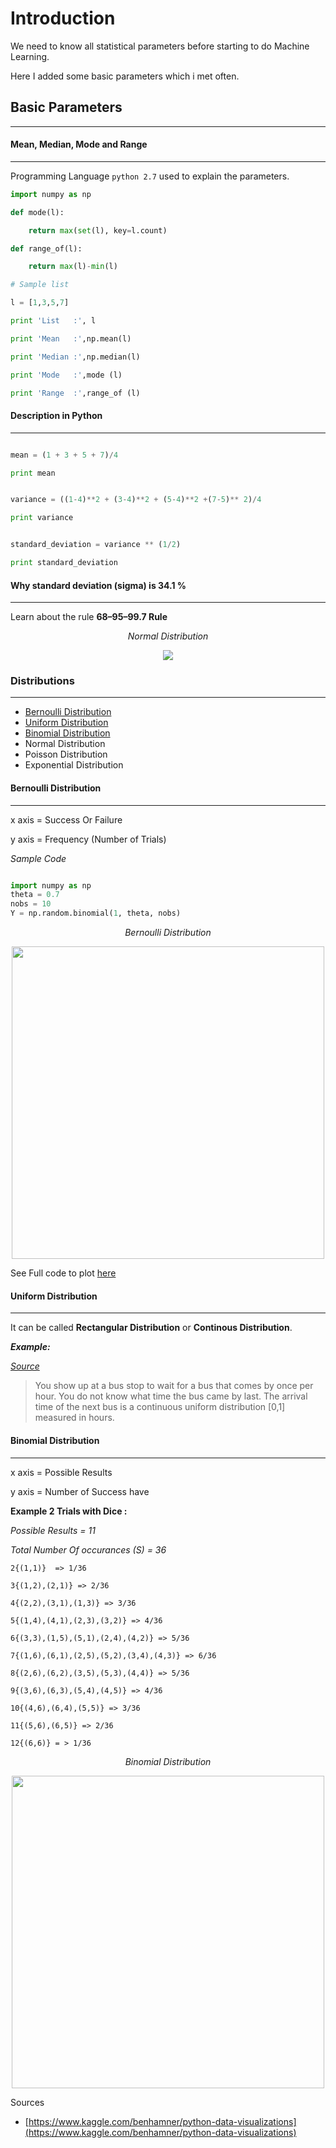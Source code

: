 # Introduction

We need to know all statistical parameters before starting to do Machine Learning.

Here I added some basic parameters which i met often. 

## Basic Parameters
---

#### Mean, Median, Mode and Range
---

Programming Language `python 2.7` used to explain the parameters.

```python
import numpy as np

def mode(l):

	return max(set(l), key=l.count)

def range_of(l):

	return max(l)-min(l)

# Sample list

l = [1,3,5,7]

print 'List   :', l

print 'Mean   :',np.mean(l)

print 'Median :',np.median(l)

print 'Mode   :',mode (l)

print 'Range  :',range_of (l)
```

#### Description in Python
---

```python

mean = (1 + 3 + 5 + 7)/4

print mean


variance = ((1-4)**2 + (3-4)**2 + (5-4)**2 +(7-5)** 2)/4

print variance


standard_deviation = variance ** (1/2) 

print standard_deviation

```

#### Why standard deviation (sigma) is 34.1 % 
---

Learn about the rule **68–95–99.7 Rule**

<p align="center">
<i>Normal Distribution</i>
</p>
<p align="center">
<kbd>
<img src="/data/img/rule-std.png"/></kbd> 
</p>

### Distributions
---

- [Bernoulli Distribution](#bernoulli-distribution)
- [Uniform Distribution](#uniform-distribution)
- [Binomial Distribution](#binomial-distribution)
- Normal Distribution
- Poisson Distribution
- Exponential Distribution

#### Bernoulli Distribution
---

x axis = Success Or Failure

y axis = Frequency (Number of Trials)

*Sample Code*
```python

import numpy as np
theta = 0.7
nobs = 10
Y = np.random.binomial(1, theta, nobs)

```

<p align="center">
<i>Bernoulli Distribution</i>
</p>
<p align="center">
<kbd>
<img src="/data/img/bernoulli.png" width="500" height="500"/></kbd> 
</p>

See Full code to plot [here](/01.Introduction/distributions/bernoulli.py)

#### Uniform Distribution
---

It can be called **Rectangular Distribution** or **Continous Distribution**.

***Example:***

*[Source](https://math.stackexchange.com/questions/1412305/real-world-examples-of-continuous-uniform-distribution-on-0-1)*

> You show up at a bus stop to wait for a bus that comes by once per hour. 
  You do not know what time the bus came by last. 
  The arrival time of the next bus is a continuous uniform distribution [0,1] measured in hours.


#### Binomial Distribution
---

x axis = Possible Results

y axis = Number of Success have

**Example 2 Trials with Dice :**

*Possible Results = 11*

*Total Number Of occurances (S) = 36* 

```
2{(1,1)}  => 1/36

3{(1,2),(2,1)} => 2/36

4{(2,2),(3,1),(1,3)} => 3/36

5{(1,4),(4,1),(2,3),(3,2)} => 4/36

6{(3,3),(1,5),(5,1),(2,4),(4,2)} => 5/36

7{(1,6),(6,1),(2,5),(5,2),(3,4),(4,3)} => 6/36

8{(2,6),(6,2),(3,5),(5,3),(4,4)} => 5/36

9{(3,6),(6,3),(5,4),(4,5)} => 4/36

10{(4,6),(6,4),(5,5)} => 3/36

11{(5,6),(6,5)} => 2/36

12{(6,6)} = > 1/36
```

<p align="center">
<i>Binomial Distribution</i>
</p>
<p align="center">
<kbd>
<img src="/data/img/binomial.png" width="500" height="500"/></kbd> 
</p>


Sources

- [https://www.kaggle.com/benhamner/python-data-visualizations](https://www.kaggle.com/benhamner/python-data-visualizations)